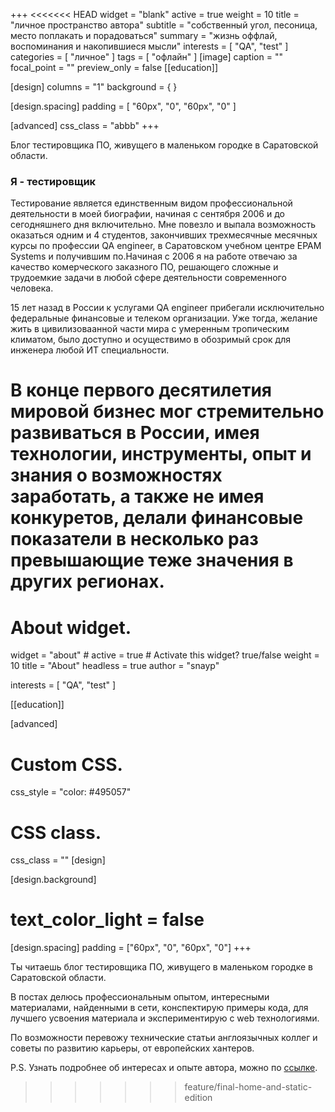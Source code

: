 +++
<<<<<<< HEAD
widget = "blank"
active = true
weight = 10
title = "личное пространство автора"
subtitle = "собственный угол, песоница, место поплакать и порадоваться"
summary = "жизнь оффлай, воспоминания и накопившиеся мысли"
interests = [ "QA", "test" ]
categories = [ "личное" ]
tags = [ "офлайн" ]
[image]
  caption = ""
  focal_point = ""
  preview_only = false
[[education]]

[design]
columns = "1"
background = { }

  [design.spacing]
  padding = [ "60px", "0", "60px", "0" ]

[advanced]
css_class = "abbb"
+++

Блог тестировщика ПО, живущего в маленьком городке в Саратовской области.

### Я - тестировщик

Тестирование является единственным видом профессиональной деятельности в моей биографии, начиная с сентября 2006 и до сегодняшнего дня включительно. Мне повезло и выпала возможность оказаться одним и 4 студентов, закончивших трехмесячные месячных курсы по профессии QA engineer, в Саратовском учебном центре EPAM Systems и получившим  по.Начиная с 2006 я на работе отвечаю за качество комерческого заказного ПО, решающего сложные и трудоемкие задачи в любой сфере деятельности современного человека.

15 лет назад в России к услугами QA engineer прибегали исключительно федеральные финансовые и телеком организации. Уже тогда, желание жить в цивилизоваанной части мира с умеренным тропическим климатом, было доступно и осуществимо в обозримый срок для инженера любой ИТ специальности.

В конце первого десятилетия мировой бизнес мог стремительно развиваться в России, имея технологии, инструменты, опыт и знания о возможностях заработать, а также не имея конкуретов, делали финансовые показатели в несколько раз превышающие теже значения в других регионах.
=======
# About widget.
widget = "about"  # 
active = true  # Activate this widget? true/false
weight = 10
title = "About"
headless = true
author  = "snayp"


interests = [
  "QA",
  "test"
]

[[education]]

[advanced]
 # Custom CSS. 
 css_style = "color: #495057"
 
 # CSS class.
 css_class = ""
[design]


[design.background]
 # text_color_light = false
[design.spacing]
  padding = ["60px", "0", "60px", "0"]
+++
<!-- 
Этот блог существует, чтобы помочь заинтересованным людям в решении возникающих технических проблем, которые были решены автором и решение теперь доступно всем желающим. Работая в ИТ, каждый инженер сталкивается с различными проблемами, будь то настройка окружения или написания куска кода, казалось бы не сложного, но из незнакомого контекста и поиск правильного ответа может отнять достаточно времени и сил. Еще сложнее в такой ситуации новичку, без досточного знания английского языка, 90% технических проблем доступны в интернете на английском. Побробнее об идее создания этого ресурса написано ---[тут](/идея/)---.

Интересы автора и темы постов блога, ограничиваются слудующими темами - профессия QA, обеспечение качества ПО, организация процессов в команде при разработке коммерческого софта, настройка *nix систем, на примере Ubuntu, автоматизация тестирования инструментами Java и Java Script, автомаитзация интерфейсов и различных API, использование Paspbery Pi для простой автоматизации и конечно применение web технологий - протоколы, форматы, инструменты, особенности браузеров.

Здесь **НЕТ** никакой информации о продуктах Windows, продвинутом программировании на Python и тестировании мобильных приложений.

По возможности перевожу технические статьи англоязычных коллег и советы по развитию карьеры в ИТ, от опытных хантеров.  Переводы, наверняка, будут интересны не только новичкам, но и опытным пользователям. Надеюсь, что опубликованные материалы, смогут помочь широкому кругу читателей в понимании процесса разработки качественных цивровых товаров и услуг, существующих подходах и оптимальном выборе существующих инструментов.

Желаю удачи и лугких решений профессиональных задач!

P.S. Узнать подробнее об интересах и профессиональном опыте автора, можно по [ссылке](/автор/).

P.S.S Содержание блога, для более удобной навигации, разбито на категории и темы и находится в соответсвующем [разделе](/содержание/). -->

Ты читаешь блог тестировщика ПО, живущего в маленьком городке в Саратовской области.

В постах делюсь профессиональным опытом, интересными материалами, найденными в сети, конспектирую примеры кода, для лучшего усвоения материала и экспериментирую с web технологиями.

По возможности перевожу технические статьи англоязычных коллег и советы по развитию карьеры, от европейских хантеров.

P.S. Узнать подробнее об интересах и опыте автора, можно по [ссылке](автор/).
>>>>>>> feature/final-home-and-static-edition
